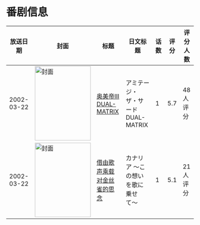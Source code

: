 # 番剧信息

|放送日期|封面|标题|日文标题|话数|评分|评分人数|
|---|---|---|---|---|---|---|
|2002-03-22|<img src="//lain.bgm.tv/pic/cover/c/93/93/30495_8ZLL1.jpg" alt="封面" style="width:150px;height:200px;object-fit:cover;">|[奥美帝III DUAL-MATRIX](https://bangumi.tv/subject/30495)|アミテージ・ザ・サード DUAL-MATRIX|1|5.7|48人评分|
|2002-03-22|<img src="//lain.bgm.tv/pic/cover/c/6f/0a/78038_pRpvK.jpg" alt="封面" style="width:150px;height:200px;object-fit:cover;">|[借由歌声乘载对金丝雀的思念](https://bangumi.tv/subject/78038)|カナリア 〜この想いを歌に乗せて〜|1|5.1|21人评分|
